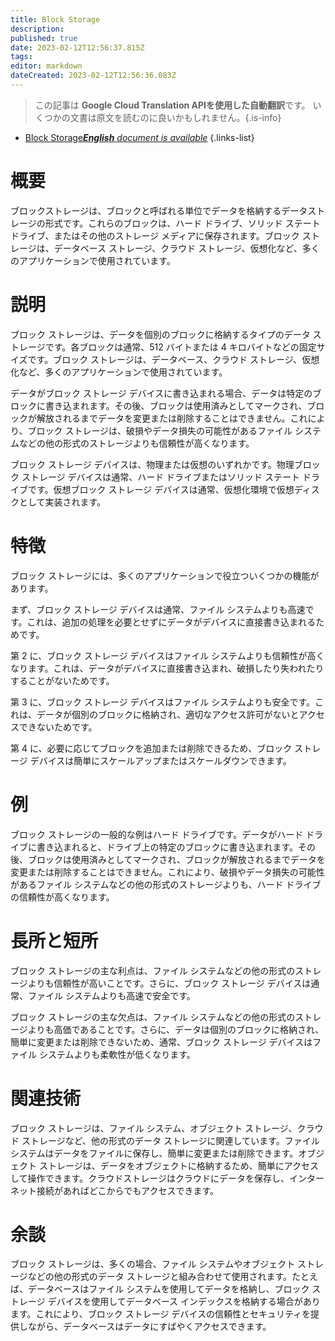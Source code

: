 ```yaml
---
title: Block Storage
description: 
published: true
date: 2023-02-12T12:56:37.815Z
tags: 
editor: markdown
dateCreated: 2023-02-12T12:56:36.083Z
---
```


> この記事は **Google Cloud Translation APIを使用した自動翻訳**です。
いくつかの文書は原文を読むのに良いかもしれません。{.is-info}



- [Block Storage***English** document is available*](/en/Knowledge-base/Dictionary/block-storage)
{.links-list}


# 概要

ブロックストレージは、ブロックと呼ばれる単位でデータを格納するデータストレージの形式です。これらのブロックは、ハード ドライブ、ソリッド ステート ドライブ、またはその他のストレージ メディアに保存されます。ブロック ストレージは、データベース ストレージ、クラウド ストレージ、仮想化など、多くのアプリケーションで使用されています。

# 説明

ブロック ストレージは、データを個別のブロックに格納するタイプのデータ ストレージです。各ブロックは通常、512 バイトまたは 4 キロバイトなどの固定サイズです。ブロック ストレージは、データベース、クラウド ストレージ、仮想化など、多くのアプリケーションで使用されています。

データがブロック ストレージ デバイスに書き込まれる場合、データは特定のブロックに書き込まれます。その後、ブロックは使用済みとしてマークされ、ブロックが解放されるまでデータを変更または削除することはできません。これにより、ブロック ストレージは、破損やデータ損失の可能性があるファイル システムなどの他の形式のストレージよりも信頼性が高くなります。

ブロック ストレージ デバイスは、物理または仮想のいずれかです。物理ブロック ストレージ デバイスは通常、ハード ドライブまたはソリッド ステート ドライブです。仮想ブロック ストレージ デバイスは通常、仮想化環境で仮想ディスクとして実装されます。

# 特徴

ブロック ストレージには、多くのアプリケーションで役立ついくつかの機能があります。

まず、ブロック ストレージ デバイスは通常、ファイル システムよりも高速です。これは、追加の処理を必要とせずにデータがデバイスに直接書き込まれるためです。

第 2 に、ブロック ストレージ デバイスはファイル システムよりも信頼性が高くなります。これは、データがデバイスに直接書き込まれ、破損したり失われたりすることがないためです。

第 3 に、ブロック ストレージ デバイスはファイル システムよりも安全です。これは、データが個別のブロックに格納され、適切なアクセス許可がないとアクセスできないためです。

第 4 に、必要に応じてブロックを追加または削除できるため、ブロック ストレージ デバイスは簡単にスケールアップまたはスケールダウンできます。

# 例

ブロック ストレージの一般的な例はハード ドライブです。データがハード ドライブに書き込まれると、ドライブ上の特定のブロックに書き込まれます。その後、ブロックは使用済みとしてマークされ、ブロックが解放されるまでデータを変更または削除することはできません。これにより、破損やデータ損失の可能性があるファイル システムなどの他の形式のストレージよりも、ハード ドライブの信頼性が高くなります。

# 長所と短所

ブロック ストレージの主な利点は、ファイル システムなどの他の形式のストレージよりも信頼性が高いことです。さらに、ブロック ストレージ デバイスは通常、ファイル システムよりも高速で安全です。

ブロック ストレージの主な欠点は、ファイル システムなどの他の形式のストレージよりも高価であることです。さらに、データは個別のブロックに格納され、簡単に変更または削除できないため、通常、ブロック ストレージ デバイスはファイル システムよりも柔軟性が低くなります。

# 関連技術

ブロック ストレージは、ファイル システム、オブジェクト ストレージ、クラウド ストレージなど、他の形式のデータ ストレージに関連しています。ファイルシステムはデータをファイルに保存し、簡単に変更または削除できます。オブジェクト ストレージは、データをオブジェクトに格納するため、簡単にアクセスして操作できます。クラウドストレージはクラウドにデータを保存し、インターネット接続があればどこからでもアクセスできます。

# 余談

ブロック ストレージは、多くの場合、ファイル システムやオブジェクト ストレージなどの他の形式のデータ ストレージと組み合わせて使用されます。たとえば、データベースはファイル システムを使用してデータを格納し、ブロック ストレージ デバイスを使用してデータベース インデックスを格納する場合があります。これにより、ブロック ストレージ デバイスの信頼性とセキュリティを提供しながら、データベースはデータにすばやくアクセスできます。